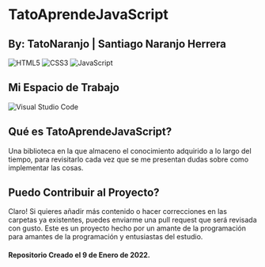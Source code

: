 # TatoAprendeJavaScript
## By: TatoNaranjo | Santiago Naranjo Herrera
![HTML5](https://img.shields.io/badge/html5-%23E34F26.svg?style=for-the-badge&logo=html5&logoColor=white)
![CSS3](https://img.shields.io/badge/css3-%231572B6.svg?style=for-the-badge&logo=css3&logoColor=white)
![JavaScript](https://img.shields.io/badge/javascript-%23323330.svg?style=for-the-badge&logo=javascript&logoColor=%23F7DF1E)

## Mi Espacio de Trabajo
![Visual Studio Code](https://img.shields.io/badge/Visual%20Studio%20Code-0078d7.svg?style=for-the-badge&logo=visual-studio-code&logoColor=white)

## Qué es TatoAprendeJavaScript?
Una biblioteca en la que almaceno el conocimiento adquirido a lo largo del tiempo, para revisitarlo cada vez que se me presentan dudas sobre como implementar las cosas.

## Puedo Contribuir al Proyecto?
Claro! Si quieres añadir más contenido o hacer correcciones en las carpetas ya existentes, puedes enviarme una pull request que será revisada con gusto. Este es un proyecto hecho por un amante de la programación para amantes de la programación y entusiastas del estudio.


#### Repositorio Creado el 9 de Enero de 2022.

